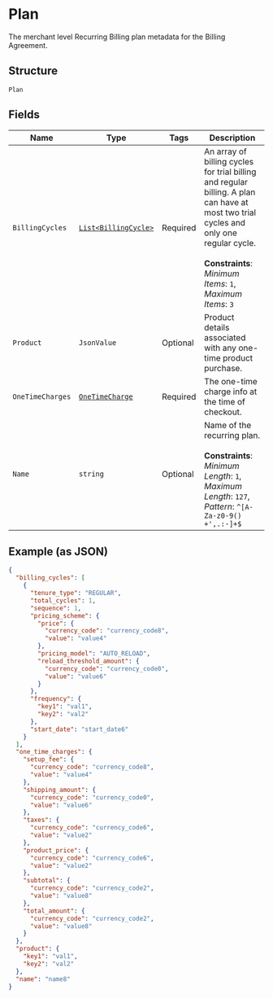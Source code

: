 
# Plan

The merchant level Recurring Billing plan metadata for the Billing Agreement.

## Structure

`Plan`

## Fields

| Name | Type | Tags | Description |
|  --- | --- | --- | --- |
| `BillingCycles` | [`List<BillingCycle>`](../../doc/models/billing-cycle.md) | Required | An array of billing cycles for trial billing and regular billing. A plan can have at most two trial cycles and only one regular cycle.<br><br>**Constraints**: *Minimum Items*: `1`, *Maximum Items*: `3` |
| `Product` | `JsonValue` | Optional | Product details associated with any one-time product purchase. |
| `OneTimeCharges` | [`OneTimeCharge`](../../doc/models/one-time-charge.md) | Required | The one-time charge info at the time of checkout. |
| `Name` | `string` | Optional | Name of the recurring plan.<br><br>**Constraints**: *Minimum Length*: `1`, *Maximum Length*: `127`, *Pattern*: `^[A-Za-z0-9() +',.:-]+$` |

## Example (as JSON)

```json
{
  "billing_cycles": [
    {
      "tenure_type": "REGULAR",
      "total_cycles": 1,
      "sequence": 1,
      "pricing_scheme": {
        "price": {
          "currency_code": "currency_code8",
          "value": "value4"
        },
        "pricing_model": "AUTO_RELOAD",
        "reload_threshold_amount": {
          "currency_code": "currency_code0",
          "value": "value6"
        }
      },
      "frequency": {
        "key1": "val1",
        "key2": "val2"
      },
      "start_date": "start_date6"
    }
  ],
  "one_time_charges": {
    "setup_fee": {
      "currency_code": "currency_code8",
      "value": "value4"
    },
    "shipping_amount": {
      "currency_code": "currency_code0",
      "value": "value6"
    },
    "taxes": {
      "currency_code": "currency_code6",
      "value": "value2"
    },
    "product_price": {
      "currency_code": "currency_code6",
      "value": "value2"
    },
    "subtotal": {
      "currency_code": "currency_code2",
      "value": "value8"
    },
    "total_amount": {
      "currency_code": "currency_code2",
      "value": "value8"
    }
  },
  "product": {
    "key1": "val1",
    "key2": "val2"
  },
  "name": "name8"
}
```

